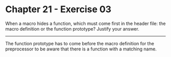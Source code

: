# Chapter 21 - Exercise 03

When a macro hides a function, which must come first in the header file: the
macro definition or the function prototype?  Justify your answer.


---

The function prototype has to come before the macro definition for the
preprocessor to be aware that there is a function with a matching name. 

